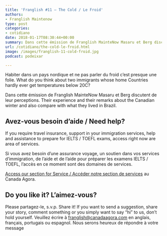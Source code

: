 ```yaml
---
title: 'Franglish #11 – The Cold / Le Froid'
authors:
- Franglish Maintenow
type: post
categories:
- cotidiano
date: 2018-01-17T08:30:44+00:00
summary: Dans cette émission de Franglish MainteNow Masaru et Berg discutent de leur perceptions. Their experience with the cold and their remarks about the Canadian winter and also compare with what they lived in Brazil.
url: /cotidiano/the-cold-le-froid.html
image: /images/franglish-11-cold-froid.jpg
podcast: podeixar

---
```

Habiter dans un pays nordique et ne pas parler du froid c’est presque une folie. What do you think about two immigrants whose home Countries hardly ever get temperatures below 20C?

Dans cette émission de Franglish MainteNow Masaru et Berg discutent de leur perceptions. Their experience and their remarks about the Canadian winter and also compare with what they lived in Brazil.

## Avez-vous besoin d&#8217;aide / Need help?

If you require travel insurance, support in your immigration services, help and assistance to prepare for IELTS / TOEFL exams, access right now are area of services.

Si vous avez besoin d&#8217;une assurance voyage, un soutien dans vos services d&#8217;immigration, de l&#8217;aide et de l&#8217;aide pour préparer les examens IELTS / TOEFL, l&#8217;accès en ce moment sont des domaines de services.

[Access our section for Service / Accéder notre section de services][1] au Canada Agora.

## Do you like it? L&#8217;aimez-vous?

Please partagez-le, s.v.p. Share it! If you want to send a suggestion, share your story, comment something or you simply want to say “hi” to us, don’t hold yourself. Veuillez écrire à <franglish@canadaagora.com> en anglais, français, portugais ou espagnol. Nous serons heureux de répondre à votre message

 [1]: /servicos